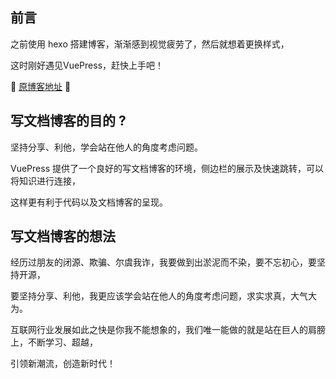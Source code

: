 
## 前言

之前使用 hexo 搭建博客，渐渐感到视觉疲劳了，然后就想着更换样式，

这时刚好遇见VuePress，赶快上手吧！

:tada: [原博客地址](https://cmini777.gitee.io/) :tada:


## 写文档博客的目的 ? <Badge text="目的" type="warn"/>

坚持分享、利他，学会站在他人的角度考虑问题。

VuePress 提供了一个良好的写文档博客的环境，侧边栏的展示及快速跳转，可以将知识进行连接，

这样更有利于代码以及文档博客的呈现。


## 写文档博客的想法

经历过朋友的闭源、欺骗、尔虞我诈，我要做到出淤泥而不染，要不忘初心，要坚持开源，

要坚持分享、利他，我更应该学会站在他人的角度考虑问题，求实求真，大气大为。

互联网行业发展如此之快是你我不能想象的，我们唯一能做的就是站在巨人的肩膀上，不断学习、超越，

引领新潮流，创造新时代！


